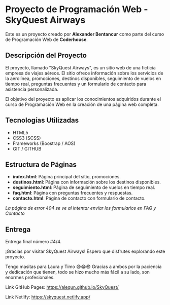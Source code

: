 # Proyecto de Programación Web - SkyQuest Airways

Este es un proyecto creado por **Alexander Bentancur** como parte del curso de Programación Web de **Coderhouse**.

## Descripción del Proyecto

El proyecto, llamado "SkyQuest Airways", es un sitio web de una ficticia empresa de viajes aéreos. El sitio ofrece información sobre los servicios de la aerolínea, promociones, destinos disponibles, seguimiento de vuelos en tiempo real, preguntas frecuentes y un formulario de contacto para asistencia personalizada.

El objetivo del proyecto es aplicar los conocimientos adquiridos durante el curso de Programación Web en la creación de una página web completa.

## Tecnologías Utilizadas

- HTML5
- CSS3 (SCSS)
- Frameworks (Boostrap / AOS)
- GIT / GITHUB

## Estructura de Páginas

- **index.html**: Página principal del sitio, promociones.
- **destinos.html**: Página con información sobre los destinos disponibles.
- **seguimiento.html**: Página de seguimiento de vuelos en tiempo real.
- **faq.html**: Página con preguntas frecuentes y respuestas.
- **contacto.html**: Página de contacto con formulario de contacto.

_La página de error 404 se ve al intentar envíar los formularios en FAQ y Contacto_

## Entrega

Entrega final número #4/4.

¡Gracias por visitar SkyQuest Airways! Espero que disfrutes explorando este proyecto.

Tengo masitas para Laura y Timo 😅😂😎
Gracias a ambos por la paciencia y dedicación que tienen, todo se hizo mucho más fácil a su lado, son enormes profesionales.

Link GitHub Pages: https://alequn.github.io/SkyQuest/

Link Netlify: https://skyquest.netlify.app/
